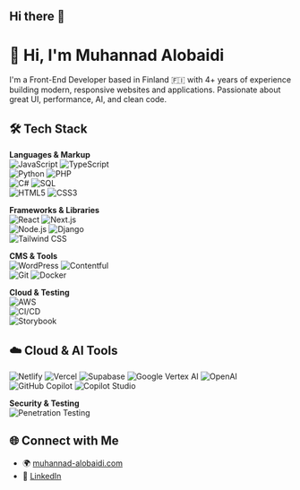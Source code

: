 ## Hi there 👋
# 👋 Hi, I'm Muhannad Alobaidi

I'm a Front-End Developer based in Finland 🇫🇮 with 4+ years of experience building modern, responsive websites and applications. Passionate about great UI, performance, AI, and clean code.

## 🛠️ Tech Stack

**Languages & Markup**  
![JavaScript](https://img.shields.io/badge/-JavaScript-F7DF1E?logo=javascript&logoColor=000)  ![TypeScript](https://img.shields.io/badge/-TypeScript-3178C6?logo=typescript&logoColor=fff)  
![Python](https://img.shields.io/badge/-Python-3776AB?logo=python&logoColor=white)  ![PHP](https://img.shields.io/badge/-PHP-777BB4?logo=php&logoColor=white)  
![C#](https://img.shields.io/badge/-C%23-239120?logo=c-sharp&logoColor=white)  ![SQL](https://img.shields.io/badge/-SQL-4479A1?logo=mysql&logoColor=white)  
![HTML5](https://img.shields.io/badge/-HTML5-E34F26?logo=html5&logoColor=fff)  ![CSS3](https://img.shields.io/badge/-CSS3-1572B6?logo=css3&logoColor=fff)

**Frameworks & Libraries**  
![React](https://img.shields.io/badge/-React-61DAFB?logo=react&logoColor=000)  ![Next.js](https://img.shields.io/badge/-Next.js-000?logo=next.js)  
![Node.js](https://img.shields.io/badge/-Node.js-339933?logo=node.js&logoColor=fff)
![Django](https://img.shields.io/badge/-Django-092E20?logo=django&logoColor=white)  
![Tailwind CSS](https://img.shields.io/badge/-TailwindCSS-38B2AC?logo=tailwind-css&logoColor=fff)


**CMS & Tools**  
![WordPress](https://img.shields.io/badge/-WordPress-21759B?logo=wordpress&logoColor=fff)  ![Contentful](https://img.shields.io/badge/-Contentful-2478CC?logo=contentful&logoColor=fff)  
![Git](https://img.shields.io/badge/-Git-F05032?logo=git&logoColor=fff)  ![Docker](https://img.shields.io/badge/-Docker-2496ED?logo=docker&logoColor=fff)

**Cloud & Testing**  
![AWS](https://img.shields.io/badge/-AWS-232F3E?logo=amazon-aws&logoColor=fff)  
![CI/CD](https://img.shields.io/badge/-CI/CD-0B0B0B?logo=github-actions&logoColor=white)  
![Storybook](https://img.shields.io/badge/-Storybook-FF4785?logo=storybook&logoColor=fff)

## ☁️ Cloud & AI Tools
![Netlify](https://img.shields.io/badge/-Netlify-00C7B7?logo=netlify&logoColor=white) ![Vercel](https://img.shields.io/badge/-Vercel-000000?logo=vercel&logoColor=white)
![Supabase](https://img.shields.io/badge/-Supabase-3ECF8E?logo=supabase&logoColor=white) ![Google Vertex AI](https://img.shields.io/badge/-Vertex%20AI-4285F4?logo=google&logoColor=white)
![OpenAI](https://img.shields.io/badge/-OpenAI-412991?logo=openai&logoColor=white) ![GitHub Copilot](https://img.shields.io/badge/-GitHub%20Copilot-000000?logo=githubcopilot&logoColor=white)
![Copilot Studio](https://img.shields.io/badge/-Copilot%20Studio-2F2F2F?logo=github&logoColor=white)

**Security & Testing**  
![Penetration Testing](https://img.shields.io/badge/-Penetration%20Testing-000000?logo=hackthebox&logoColor=white)


## 🌐 Connect with Me

- 🌍 [muhannad-alobaidi.com](https://muhannad-alobaidi.com)  
- 💼 [LinkedIn](https://linkedin.com/in/muhannad-alobaidi)  

<!--
**SEK-dev/SEK-dev** is a ✨ _special_ ✨ repository because its `README.md` (this file) appears on your GitHub profile.

Here are some ideas to get you started:

- 🔭 I’m currently working on ...
- 🌱 I’m currently learning ...
- 👯 I’m looking to collaborate on ...
- 🤔 I’m looking for help with ...
- 💬 Ask me about ...
- 📫 How to reach me: ...
- 😄 Pronouns: ...
- ⚡ Fun fact: ...
-->
